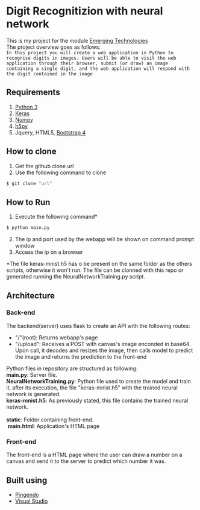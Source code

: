 # Digit Recognitizion with neural network
This is my project for the module [Emerging Technologies](https://emerging-technologies.github.io/problems/project.html)
<br />
The project overview goes as follows:
<br />
```In this project you will create a web application in Python to recognise digits in images. Users will be able to visit the web application through their browser, submit (or draw) an image containing a single digit, and the web application will respond with the digit contained in the image```

## Requirements
1. [Python 3](https://docs.scipy.org/doc/numpy-1.13.0/user/install.html)
2. [Keras](https://www.pyimagesearch.com/2016/11/14/installing-keras-with-tensorflow-backend/)
3. [Numpy](https://docs.scipy.org/doc/numpy-1.13.0/user/install.html)
4. [h5py](http://docs.h5py.org/en/latest/build.html) 
5. Jquery, HTML5, [Bootstrap 4](https://getbootstrap.com/)
## How to clone
1. Get the github clone url
2. Use the following command to clone
```bash
$ git clone "url"
```

## How to Run
1. Execute the following command*
```bash
$ python main.py 
```
2. The ip and port used by the webapp will be shown on command prompt window
3. Access the ip on a browser

*The file keras-mnist.h5 has o be present on the same folder as the others scripts, otherwise  it won't run. The file can be clonned with this repo or generated running the NeuralNetworkTraining.py script.

## Architecture

### Back-end

The backend(server) uses flask to create an API with the following routes:
* "/"(root): Returns webapp's page
* "/upload": Receives a POST with canvas's image enconded in base64. Upon call, it decodes and resizes the image, then calls model to predict the image and returns the prediction to the front-end  


Python files in repository are structured as following:
<br />
**main.py**: Server file.
<br />
**NeuralNetworkTraining.py**: Python file used to create the model and train it, after its execution, the file "keras-mnist.h5" with the trained neural network is generated. 
<br />
**keras-mnist.h5**: As previously stated, this file contains the trained neural network.
<br />
<br />
**static**: Folder containing front-end.
<br />
    &nbsp;**main.html**: Application's HTML page


### Front-end

The front-end is a HTML page where the user can draw a number on a canvas and send it to the server to predict which number it was.


## Built using
* [Pingendo](https://pingendo.com/)
* [Visual Studio](https://www.visualstudio.com/)
